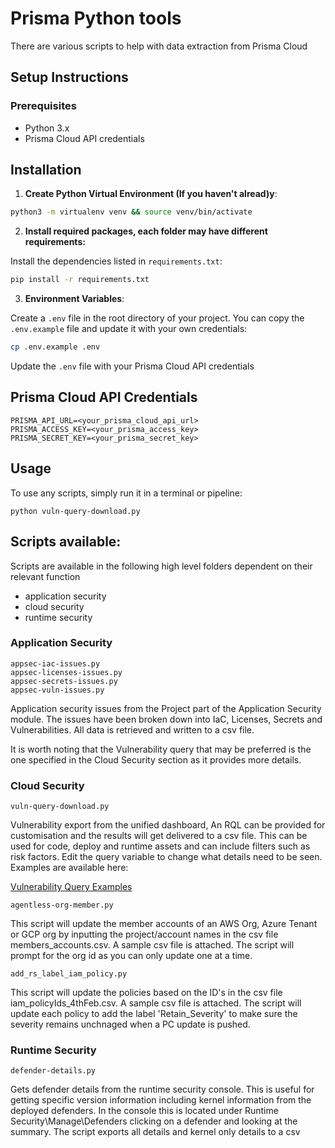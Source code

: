 # Prisma Python tools

There are various scripts to help with data extraction from Prisma Cloud

## Setup Instructions

### Prerequisites

- Python 3.x
- Prisma Cloud API credentials




## Installation

1. **Create Python Virtual Environment (If you haven't alread)y**:

```bash
python3 -m virtualenv venv && source venv/bin/activate  
```

2. **Install required packages, each folder may have different requirements:**

Install the dependencies listed in `requirements.txt`:

```bash
pip install -r requirements.txt
```

3. **Environment Variables**:

Create a `.env` file in the root directory of your project. You can copy the `.env.example` file and update it with your own credentials:

```bash
cp .env.example .env
```

Update the `.env` file with your Prisma Cloud API credentials

## Prisma Cloud API Credentials
```
PRISMA_API_URL=<your_prisma_cloud_api_url>
PRISMA_ACCESS_KEY=<your_prisma_access_key>
PRISMA_SECRET_KEY=<your_prisma_secret_key>
```

## Usage

To use any scripts, simply run it in a terminal or pipeline:

```
python vuln-query-download.py

```


## Scripts available:

Scripts are available in the following high level folders dependent on their relevant function
- application security
- cloud security
- runtime security

### Application Security
```
appsec-iac-issues.py
appsec-licenses-issues.py
appsec-secrets-issues.py
appsec-vuln-issues.py
```
Application security issues from the Project part of the Application Security module. The issues have been broken down into IaC, Licenses, Secrets and Vulnerabilities. All data is retrieved and written to a csv file.

It is worth noting that the Vulnerability query that may be preferred is the one specified in the Cloud Security section as it provides more details.





### Cloud Security
```
vuln-query-download.py
```
Vulnerability export from the unified dashboard, An RQL can be provided for customisation and the results will get delivered to a csv file. This can be used for code, deploy and runtime assets and can include filters such as risk factors. Edit the query variable to change what details need to be seen. Examples are available here:

 [Vulnerability Query Examples](https://docs.prismacloud.io/en/enterprise-edition/content-collections/search-and-investigate/vulnerability-queries/vulnerability-query-examples)

```
agentless-org-member.py
```
This script will update the member accounts of an AWS Org, Azure Tenant or GCP org by inputting the project/account names in the csv file members_accounts.csv. A sample csv file is attached. The script will prompt for the org id as you can only update one at a time.

```
add_rs_label_iam_policy.py
```
This script will update the policies based on the ID's in the csv file iam_policyIds_4thFeb.csv. A sample csv file is attached. The script will update each policy to add the label 'Retain_Severity' to make sure the severity remains unchnaged when a PC update is pushed.


### Runtime Security
```
defender-details.py
```
Gets defender details from the runtime security console. This is useful for getting specific version information including kernel information from the deployed defenders. In the console this is located under Runtime Security\Manage\Defenders clicking on a defender and looking at the summary. The script exports all details and kernel only details to a csv

